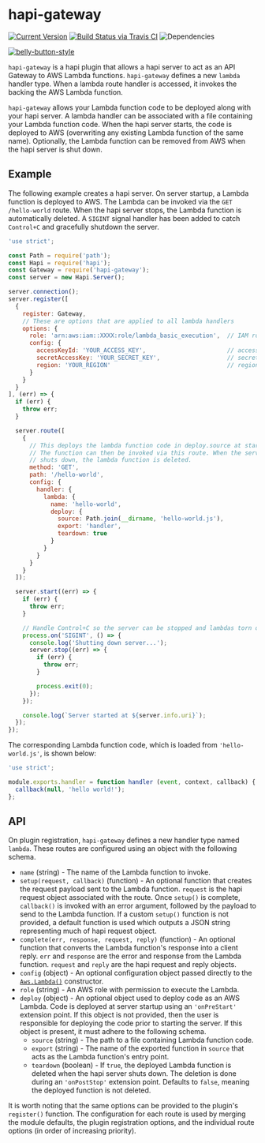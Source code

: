 # hapi-gateway

[![Current Version](https://img.shields.io/npm/v/hapi-gateway.svg)](https://www.npmjs.org/package/hapi-gateway)
[![Build Status via Travis CI](https://travis-ci.org/continuationlabs/hapi-gateway.svg?branch=master)](https://travis-ci.org/continuationlabs/hapi-gateway)
![Dependencies](http://img.shields.io/david/continuationlabs/hapi-gateway.svg)

[![belly-button-style](https://cdn.rawgit.com/continuationlabs/belly-button/master/badge.svg)](https://github.com/continuationlabs/belly-button)

`hapi-gateway` is a hapi plugin that allows a hapi server to act as an API Gateway to AWS Lambda functions. `hapi-gateway` defines a new `lambda` handler type. When a lambda route handler is accessed, it invokes the backing the AWS Lambda function.

`hapi-gateway` allows your Lambda function code to be deployed along with your hapi server. A lambda handler can be associated with a file containing your Lambda function code. When the hapi server starts, the code is deployed to AWS (overwriting any existing Lambda function of the same name). Optionally, the Lambda function can be removed from AWS when the hapi server is shut down.

## Example

The following example creates a hapi server. On server startup, a Lambda function is deployed to AWS. The Lambda can be invoked via the `GET /hello-world` route. When the hapi server stops, the Lambda function is automatically deleted. A `SIGINT` signal handler has been added to catch `Control+C` and gracefully shutdown the server.

```javascript
'use strict';

const Path = require('path');
const Hapi = require('hapi');
const Gateway = require('hapi-gateway');
const server = new Hapi.Server();

server.connection();
server.register([
  {
    register: Gateway,
    // These are options that are applied to all lambda handlers
    options: {
      role: 'arn:aws:iam::XXXX:role/lambda_basic_execution',  // IAM role
      config: {
        accessKeyId: 'YOUR_ACCESS_KEY',                       // access key
        secretAccessKey: 'YOUR_SECRET_KEY',                   // secret key
        region: 'YOUR_REGION'                                 // region
      }
    }
  }
], (err) => {
  if (err) {
    throw err;
  }

  server.route([
    {
      // This deploys the lambda function code in deploy.source at startup.
      // The function can then be invoked via this route. When the server
      // shuts down, the lambda function is deleted.
      method: 'GET',
      path: '/hello-world',
      config: {
        handler: {
          lambda: {
            name: 'hello-world',
            deploy: {
              source: Path.join(__dirname, 'hello-world.js'),
              export: 'handler',
              teardown: true
            }
          }
        }
      }
    }
  ]);

  server.start((err) => {
    if (err) {
      throw err;
    }

    // Handle Control+C so the server can be stopped and lambdas torn down
    process.on('SIGINT', () => {
      console.log('Shutting down server...');
      server.stop((err) => {
        if (err) {
          throw err;
        }

        process.exit(0);
      });
    });

    console.log(`Server started at ${server.info.uri}`);
  });
});
```

The corresponding Lambda function code, which is loaded from `'hello-world.js'`, is shown below:

```javascript
'use strict';

module.exports.handler = function handler (event, context, callback) {
  callback(null, 'hello world!');
};
```

## API

On plugin registration, `hapi-gateway` defines a new handler type named `lambda`. These routes are configured using an object with the following schema.

- `name` (string) - The name of the Lambda function to invoke.
- `setup(request, callback)` (function) - An optional function that creates the request payload sent to the Lambda function. `request` is the hapi request object associated with the route. Once `setup()` is complete, `callback()` is invoked with an error argument, followed by the payload to send to the Lambda function. If a custom `setup()` function is not provided, a default function is used which outputs a JSON string representing much of hapi request object.
- `complete(err, response, request, reply)` (function) - An optional function that converts the Lambda function's response into a client reply. `err` and `response` are the error and response from the Lambda function. `request` and `reply` are the hapi request and reply objects.
- `config` (object) - An optional configuration object passed directly to the [`Aws.Lambda()`](http://docs.aws.amazon.com/AWSJavaScriptSDK/latest/AWS/Lambda.html#constructor-property) constructor.
- `role` (string) - An AWS role with permission to execute the Lambda.
- `deploy` (object) - An optional object used to deploy code as an AWS Lambda. Code is deployed at server startup using an `'onPreStart'` extension point. If this object is not provided, then the user is responsible for deploying the code prior to starting the server. If this object is present, it must adhere to the following schema.
  - `source` (string) - The path to a file containing Lambda function code.
  - `export` (string) - The name of the exported function in `source` that acts as the Lambda function's entry point.
  - `teardown` (boolean) - If `true`, the deployed Lambda function is deleted when the hapi server shuts down. The deletion is done during an `'onPostStop'` extension point. Defaults to `false`, meaning the deployed function is not deleted.

It is worth noting that the same options can be provided to the plugin's `register()` function. The configuration for each route is used by merging the module defaults, the plugin registration options, and the individual route options (in order of increasing priority).
